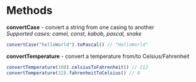 # Methods

**convertCase** - convert a string from one casing to another<br>
_Supported cases: camel, const, kabob, pascal, snake_

```typescript
convertCase("helloWorld").toPascal() // "HelloWorld"
```

**convertTemperature** - convert a temperature from/to Celsius/Fahrenheit

```typescript
convertTemperature(100).celsiusToFahrenheit() // 212
convertTemperature(32).fahrenheitToCelsius() // 0
```
